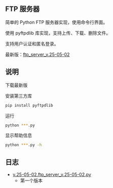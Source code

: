 ## FTP 服务器

简单的 Python FTP 服务器实现，使用命令行界面。

使用 pyftpdlib 库实现，支持上传、下载、删除文件。

支持用户认证和匿名登录。

最新版：[ftp_server_v.25-05-02][1]

## 说明

下载最新版

安装第三方库

```bash
pip install pyftpdlib 
```

运行

```bash
python ***.py
```

显示帮助信息

```bash
python ***.py -h
```

## 日志

- [v.25-05-02.ftp_server_v.25-05-02.py][2]
    - 第一个版本

[1]: https://github.com/God-2077/python-code/tree/main/ftp_server/ftp_server_v.25-05-02.py
[2]: https://github.com/God-2077/python-code/tree/main/ftp_server/ftp_server_v.25-05-02.py